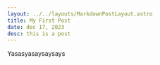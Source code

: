 ```yaml
---
layout: ../../layouts/MarkdownPostLayout.astro
title: My First Post
date: dec 17, 2023
desc: this is a post
---
```



Yasasyasaysaysays